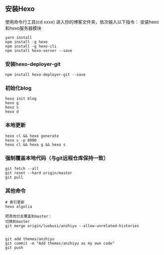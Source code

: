 ## 安装Hexo
使用命令行工具(cd xxxx) 进入你的博客文件夹，依次输入以下指令：
安装hexo和hexo服务器模块
```shell
yarn install
npm install -g hexo
npm install -g hexo-cli
npm install hexo-server --save
```
### 安装hexo-deployer-git
```shell
npm install hexo-deployer-git --save
```
### 初始化blog
```shell
hexo init blog
hexo g
hexo s
hexo d
```
### 本地更新
```shell
hexo cl && hexo generate
hexo s -p 8000
hexo cl && hexo g && hexo s
```

### 强制覆盖本地代码（与git远程仓库保持一致）
```shell
git fetch --all
git reset --hard origin/master
git pull
```

### 其他命令
```shell
# 索引更新
hexo algolia
```

```shell
把其他分支覆盖到master：
切换到master
git merge origin/luobusi/anzhiyu --allow-unrelated-histories


git add themes/anzhiyu
git commit -m "Add themes/anzhiyu as my own code"
git push
```